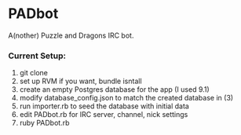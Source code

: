 PADbot
======

A(nother) Puzzle and Dragons IRC bot.

### Current Setup:
1) git clone  
2) set up RVM if you want, bundle isntall  
3) create an empty Postgres database for the app (I used 9.1)  
4) modify database_config.json to match the created database in (3)  
5) run importer.rb to seed the database with initial data  
6) edit PADbot.rb for IRC server, channel, nick settings  
7) ruby PADbot.rb  
